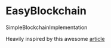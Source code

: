 # EasyBlockchain
SimpleBlockchainImplementation

Heavily inspired by this awesome [article](https://hackernoon.com/learn-blockchains-by-building-one-117428612f46)
